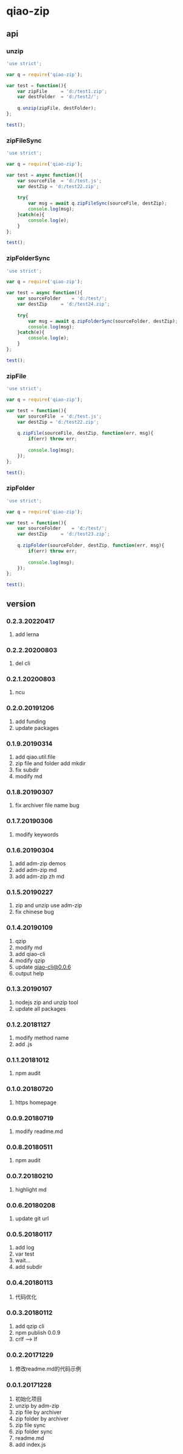 # qiao-zip

## api
### unzip
```javascript
'use strict';

var q = require('qiao-zip');

var test = function(){
	var zipFile 	= 'd:/test1.zip';
	var destFolder	= 'd:/test2/';
	
	q.unzip(zipFile, destFolder);
};

test();
```

### zipFileSync
```javascript
'use strict';

var q = require('qiao-zip');

var test = async function(){
	var sourceFile	= 'd:/test.js';
	var destZip	= 'd:/test22.zip';
	
	try{
		var msg = await q.zipFileSync(sourceFile, destZip);
		console.log(msg);
	}catch(e){
		console.log(e);
	}
};

test();
```

### zipFolderSync
```javascript
'use strict';

var q = require('qiao-zip');

var test = async function(){
	var sourceFolder	= 'd:/test/';
	var destZip		= 'd:/test24.zip';
	
	try{
		var msg = await q.zipFolderSync(sourceFolder, destZip);
		console.log(msg);
	}catch(e){
		console.log(e);
	}
};

test();
```

### zipFile
```javascript
'use strict';

var q = require('qiao-zip');

var test = function(){
	var sourceFile	= 'd:/test.js';
	var destZip	= 'd:/test22.zip';
	
	q.zipFile(sourceFile, destZip, function(err, msg){
		if(err) throw err;
		
		console.log(msg);
	});
};

test();
```

### zipFolder
```javascript
'use strict';

var q = require('qiao-zip');

var test = function(){
	var sourceFolder	= 'd:/test/';
	var destZip		= 'd:/test23.zip';
	
	q.zipFolder(sourceFolder, destZip, function(err, msg){
		if(err) throw err;
		
		console.log(msg);
	});
};

test();
```

## version
### 0.2.3.20220417
1. add lerna

### 0.2.2.20200803
1. del cli

### 0.2.1.20200803
1. ncu

### 0.2.0.20191206
1. add funding
2. update packages

### 0.1.9.20190314
1. add qiao.util.file
2. zip file and folder add mkdir
3. fix subdir
4. modify md

### 0.1.8.20190307
1. fix archiver file name bug

### 0.1.7.20190306
1. modify keywords

### 0.1.6.20190304
1. add adm-zip demos
2. add adm-zip md
3. add adm-zip zh md

### 0.1.5.20190227
1. zip and unzip use adm-zip
2. fix chinese bug

### 0.1.4.20190109
1. qzip
2. modify md
3. add qiao-cli
4. modify qzip
5. update qiao-cli@0.0.6
6. output help

### 0.1.3.20190107
1. nodejs zip and unzip tool
2. update all packages

### 0.1.2.20181127
1. modify method name
2. add .js

### 0.1.1.20181012
1. npm audit

### 0.1.0.20180720
1. https homepage

### 0.0.9.20180719
1. modify readme.md

### 0.0.8.20180511
1. npm audit

### 0.0.7.20180210
1. highlight md

### 0.0.6.20180208
1. update git url

### 0.0.5.20180117
1. add log
2. var test
3. wait...
4. add subdir

### 0.0.4.20180113
1. 代码优化

### 0.0.3.20180112
1. add qzip cli
2. npm publish 0.0.9
3. crlf --> lf

### 0.0.2.20171229
1. 修改readme.md的代码示例

### 0.0.1.20171228
1. 初始化项目
2. unzip by adm-zip
3. zip file by archiver
4. zip folder by archiver
5. zip file sync
6. zip folder sync
7. readme.md
8. add index.js
